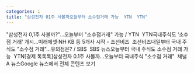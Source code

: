 ```yaml
---
categories: i
title: "삼성전자 01주 사볼까오늘부터 소수점거래 가능  YTN  YTN"
---
```

"삼성전자 0,1주 사볼까?"...오늘부터 "소수점거래" 가능 / YTN&nbsp;&nbsp;YTN국내주식도 ‘소수점 거래’ 개시…미래에셋·NH·KB 등 5개사 시작 - 조선비즈&nbsp;&nbsp;조선비즈내일부터 국내 주식도 "소수점 거래"…유의점은? / SBS&nbsp;&nbsp;SBS 뉴스오늘부터 국내 주식도 소수점 거래 가능&nbsp;&nbsp;YTN[경제 톡톡톡]삼성전자 0.1주 사볼까…오늘부터 국내주식 "소수점 거래"&nbsp;&nbsp;채널A 뉴스Google 뉴스에서 전체 콘텐츠 보기